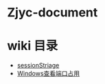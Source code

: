 # Zjyc-document

# wiki 目录

- [sessionStriage](https://github.com/SN1997/Zjyc-document/blob/master/Wiki/sessionStorage.md)
- [Windows查看端口占用](https://github.com/SN1997/Zjyc-document/blob/master/Wiki/windows查看端口占用进程和杀死进程.md)

